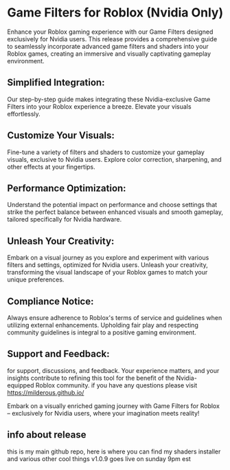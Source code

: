 # Game Filters for Roblox (Nvidia Only)

Enhance your Roblox gaming experience with our Game Filters designed exclusively for Nvidia users. This release provides a comprehensive guide to seamlessly incorporate advanced game filters and shaders into your Roblox games, creating an immersive and visually captivating gameplay environment.

## Simplified Integration:

Our step-by-step guide makes integrating these Nvidia-exclusive Game Filters into your Roblox experience a breeze. Elevate your visuals effortlessly.

## Customize Your Visuals:

Fine-tune a variety of filters and shaders to customize your gameplay visuals, exclusive to Nvidia users. Explore color correction, sharpening, and other effects at your fingertips.

## Performance Optimization:

Understand the potential impact on performance and choose settings that strike the perfect balance between enhanced visuals and smooth gameplay, tailored specifically for Nvidia hardware.

## Unleash Your Creativity:

Embark on a visual journey as you explore and experiment with various filters and settings, optimized for Nvidia users. Unleash your creativity, transforming the visual landscape of your Roblox games to match your unique preferences.

## Compliance Notice:

Always ensure adherence to Roblox's terms of service and guidelines when utilizing external enhancements. Upholding fair play and respecting community guidelines is integral to a positive gaming environment.

## Support and Feedback:

for support, discussions, and feedback. Your experience matters, and your insights contribute to refining this tool for the benefit of the Nvidia-equipped Roblox community. if you have any questions please visit https://milderous.github.io/

Embark on a visually enriched gaming journey with Game Filters for Roblox – exclusively for Nvidia users, where your imagination meets reality!

## info about release
this is my main github repo, here is where you can find my shaders installer and various other cool things
v1.0.9 goes live on sunday 9pm est
